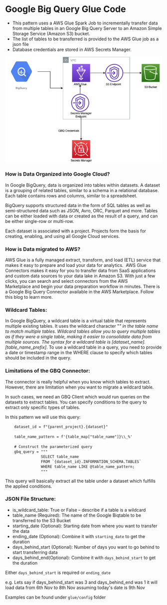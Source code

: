# Google Big Query Glue Code
* This pattern uses a AWS Glue Spark Job to incrementally transfer data from multiple tables in an Google Big Query Server to an Amazon Simple Storage Service (Amazon S3) bucket.
* The list of tables to be transferred is provided to the AWS Glue job as a json file
* Database credentials are stored in AWS Secrets Manager.

![](../../media/architecture.png)

### How is Data Organized into Google Cloud?

In Google BigQuery, data is organized into tables within datasets. A dataset is a grouping of related tables, similar to a schema in a relational database. Each table contains rows and columns, similar to a spreadsheet. 

BigQuery supports structured data in the form of SQL tables as well as semi-structured data such as JSON, Avro, ORC, Parquet and more. Tables can be either loaded with data or created as the result of a query, and can be either single-row or multi-row.

Each dataset is associated with a project.   Projects form the basis for creating, enabling, and using all Google Cloud services.

### How is Data migrated to AWS?

AWS Glue is a fully managed extract, transform, and load (ETL) service that makes it easy to prepare and load your data for analytics.  AWS Glue Connectors makes it easy for you to transfer data from SaaS applications and custom data sources to your data lake in Amazon S3. With just a few clicks, you can search and select connectors from the AWS Marketplace and begin your data preparation workflow in minutes.  There is a Google Big Query Connector available in the AWS Marketplace.  Follow this blog to learn more.

### Wildcard Tables:

In Google BigQuery, a wildcard table is a virtual table that represents multiple existing tables. It uses the wildcard character "*" in the table name to match multiple tables. Wildcard tables allow you to query multiple tables as if they were a single table, making it easier to consolidate data from multiple sources. The syntax for a wildcard table is [dataset_name].[table_name_prefix]*. To use a wildcard table in a query, you need to provide a date or timestamp range in the WHERE clause to specify which tables should be included in the query.

### Limitations of the GBQ Connector:

The connector is really helpful when you know which tables to extract.  However, there are limitation when you want to migrate a wildcard table.

In such cases, we need an GBQ Client which would run queries on the datasets to extract tables.  You can specify conditions to the query to extract only specific types of tables.  

In this pattern we will use this query:
```
    dataset_id = f"{parent_project}.{dataset}"

    table_name_pattern = f'{table_map["table_name"]}\\_%'
                
    # Construct the parameterized query
    gbq_query = """
                SELECT table_name 
                FROM `{dataset_id}.INFORMATION_SCHEMA.TABLES` 
                WHERE table_name LIKE @table_name_pattern;
                """

```

This query will basically extract all the table under a dataset which fulfills the applied conditions.

### JSON File Structure:
* is_wildcard_table: True or False – describe if a table is a wildcard
* table_name (Required): The name of the Google Biqtable to be transferred to the S3 Bucket
* starting_date  (Optional): Starting date from where you want to transfer the data
* ending_date  (Optional): Combine it with `starting_date` to get the duration
* days_behind_start (Optional): Number of days you want to go behind to start transferring data
* days_behind_end(Optional): Combine it with `days_behind_start` to get the duration

Either `days_behind_start` is required or `ending_date`

e.g. Lets say if days_behind_start was 3 and days_behind_end was 1 it will load data from 6th Nov to 8th Nov assuming today's date is 9th Nov

Examples can be found under ```glue/config``` folder


